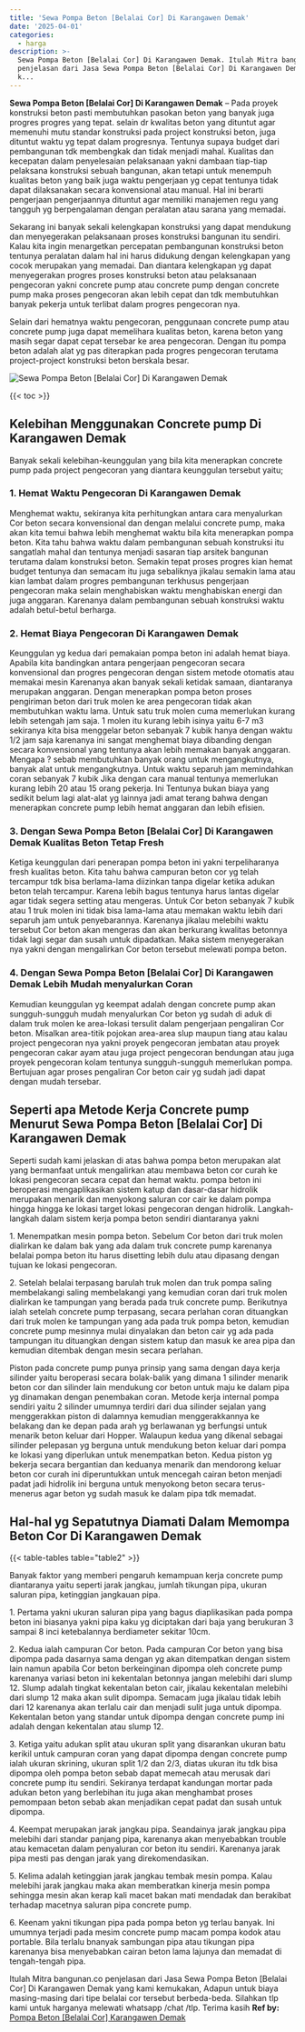 ```yaml
---
title: 'Sewa Pompa Beton [Belalai Cor] Di Karangawen Demak'
date: '2025-04-01'
categories:
  - harga
description: >-
  Sewa Pompa Beton [Belalai Cor] Di Karangawen Demak. Itulah Mitra bangunan.co
  penjelasan dari Jasa Sewa Pompa Beton [Belalai Cor] Di Karangawen Demak yang
  k...
---
```


**Sewa Pompa Beton \[Belalai Cor\] Di Karangawen Demak** – Pada proyek konstruksi beton pasti membutuhkan pasokan beton yang banyak juga progres progres yang tepat. selain dr kwalitas beton yang dituntut agar memenuhi mutu standar konstruksi pada project konstruksi beton, juga dituntut waktu yg tepat dalam progresnya. Tentunya supaya budget dari pembangunan tdk membengkak dan tidak menjadi mahal. Kualitas dan kecepatan dalam penyelesaian pelaksanaan yakni dambaan tiap-tiap pelaksana konstruksi sebuah bangunan, akan tetapi untuk menempuh kualitas beton yang baik juga waktu pengerjaan yg cepat tentunya tidak dapat dilaksanakan secara konvensional atau manual. Hal ini berarti pengerjaan pengerjaannya dituntut agar memiliki manajemen regu yang tangguh yg berpengalaman dengan peralatan atau sarana yang memadai.

Sekarang ini banyak sekali kelengkapan konstruksi yang dapat mendukung dan menyegerakan pelaksanaan proses konstruksi bangunan itu sendiri. Kalau kita ingin menargetkan percepatan pembangunan konstruksi beton tentunya peralatan dalam hal ini harus didukung dengan kelengkapan yang cocok merupakan yang memadai. Dan diantara kelengkapan yg dapat menyegerakan progres proses konstruksi beton atau pelaksanaan pengecoran yakni concrete pump atau concrete pump dengan concrete pump maka proses pengecoran akan lebih cepat dan tdk membutuhkan banyak pekerja untuk terlibat dalam progres pengecoran nya.

Selain dari hematnya waktu pengecoran, penggunaan concrete pump atau concrete pump juga dapat memelihara kualitas beton, karena beton yang masih segar dapat cepat tersebar ke area pengecoran. Dengan itu pompa beton adalah alat yg pas diterapkan pada progres pengecoran terutama project-project konstruksi beton berskala besar.

![Sewa Pompa Beton [Belalai Cor] Di Karangawen Demak](/images/sewa-concrete-pump-38.png)

{{< toc >}}

## Kelebihan Menggunakan Concrete pump Di Karangawen Demak

Banyak sekali kelebihan-keunggulan yang bila kita menerapkan concrete pump pada project pengecoran yang diantara keunggulan tersebut yaitu;

### 1\. Hemat Waktu Pengecoran Di Karangawen Demak

Menghemat waktu, sekiranya kita perhitungkan antara cara menyalurkan Cor beton secara konvensional dan dengan melalui concrete pump, maka akan kita temui bahwa lebih menghemat waktu bila kita menerapkan pompa beton. Kita tahu bahwa waktu dalam pembangunan sebuah konstruksi itu sangatlah mahal dan tentunya menjadi sasaran tiap arsitek bangunan terutama dalam konstruksi beton. Semakin tepat proses progres kian hemat budget tentunya dan semacam itu juga sebaliknya jikalau semakin lama atau kian lambat dalam progres pembangunan terkhusus pengerjaan pengecoran maka selain menghabiskan waktu menghabiskan energi dan juga anggaran. Karenanya dalam pembangunan sebuah konstruksi waktu adalah betul-betul berharga.

### 2\. Hemat Biaya Pengecoran Di Karangawen Demak

Keunggulan yg kedua dari pemakaian pompa beton ini adalah hemat biaya. Apabila kita bandingkan antara pengerjaan pengecoran secara konvensional dan progres pengecoran dengan sistem metode otomatis atau memakai mesin Karenanya akan banyak sekali ketidak samaan, diantaranya merupakan anggaran. Dengan menerapkan pompa beton proses pengiriman beton dari truk molen ke area pengecoran tidak akan membutuhkan waktu lama. Untuk satu truk molen cuma memerlukan kurang lebih setengah jam saja. 1 molen itu kurang lebih isinya yaitu 6-7 m3 sekiranya kita bisa menggelar beton sebanyak 7 kubik hanya dengan waktu 1/2 jam saja karenanya ini sangat menghemat biaya dibanding dengan secara konvensional yang tentunya akan lebih memakan banyak anggaran. Mengapa ? sebab membutuhkan banyak orang untuk mengangkutnya, banyak alat untuk mengangkutnya. Untuk waktu separuh jam memindahkan coran sebanyak 7 kubik Jika dengan cara manual tentunya memerlukan kurang lebih 20 atau 15 orang pekerja. Ini Tentunya bukan biaya yang sedikit belum lagi alat-alat yg lainnya jadi amat terang bahwa dengan menerapkan concrete pump lebih hemat anggaran dan lebih efisien.

### 3\. Dengan Sewa Pompa Beton \[Belalai Cor\] Di Karangawen Demak Kualitas Beton Tetap Fresh

Ketiga keunggulan dari penerapan pompa beton ini yakni terpeliharanya fresh kualitas beton. Kita tahu bahwa campuran beton cor yg telah tercampur tdk bisa berlama-lama diizinkan tanpa digelar ketika adukan beton telah tercampur. Karena lebih bagus tentunya harus lantas digelar agar tidak segera setting atau mengeras. Untuk Cor beton sebanyak 7 kubik atau 1 truk molen ini tidak bisa lama-lama atau memakan waktu lebih dari separuh jam untuk penyebarannya. Karenanya jikalau melebihi waktu tersebut Cor beton akan mengeras dan akan berkurang kwalitas betonnya tidak lagi segar dan susah untuk dipadatkan. Maka sistem menyegerakan nya yakni dengan mengalirkan Cor beton tersebut melewati pompa beton.

### 4\. Dengan Sewa Pompa Beton \[Belalai Cor\] Di Karangawen Demak Lebih Mudah menyalurkan Coran

Kemudian keunggulan yg keempat adalah dengan concrete pump akan sungguh-sungguh mudah menyalurkan Cor beton yg sudah di aduk di dalam truk molen ke area-lokasi tersulit dalam pengerjaan pengaliran Cor beton. Misalkan area-titik pojokan area-area slup maupun tiang atau kalau project pengecoran nya yakni proyek pengecoran jembatan atau proyek pengecoran cakar ayam atau juga project pengecoran bendungan atau juga proyek pengecoran kolam tentunya sungguh-sungguh memerlukan pompa. Bertujuan agar proses pengaliran Cor beton cair yg sudah jadi dapat dengan mudah tersebar.

## Seperti apa Metode Kerja Concrete pump Menurut Sewa Pompa Beton \[Belalai Cor\] Di Karangawen Demak

Seperti sudah kami jelaskan di atas bahwa pompa beton merupakan alat yang bermanfaat untuk mengalirkan atau membawa beton cor curah ke lokasi pengecoran secara cepat dan hemat waktu. pompa beton ini beroperasi mengaplikasikan sistem katup dan dasar-dasar hidrolik merupakan menarik dan menyokong saluran cor cair ke dalam pompa hingga hingga ke lokasi target lokasi pengecoran dengan hidrolik. Langkah-langkah dalam sistem kerja pompa beton sendiri diantaranya yakni

1\. Menempatkan mesin pompa beton. Sebelum Cor beton dari truk molen dialirkan ke dalam bak yang ada dalam truk concrete pump karenanya belalai pompa beton itu harus disetting lebih dulu atau dipasang dengan tujuan ke lokasi pengecoran.

2\. Setelah belalai terpasang barulah truk molen dan truk pompa saling membelakangi saling membelakangi yang kemudian coran dari truk molen dialirkan ke tampungan yang berada pada truk concrete pump. Berikutnya ialah setelah concrete pump terpasang, secara perlahan coran dituangkan dari truk molen ke tampungan yang ada pada truk pompa beton, kemudian concrete pump mesinnya mulai dinyalakan dan beton cair yg ada pada tampungan itu dituangkan dengan sistem katup dan masuk ke area pipa dan kemudian ditembak dengan mesin secara perlahan.

Piston pada concrete pump punya prinsip yang sama dengan daya kerja silinder yaitu beroperasi secara bolak-balik yang dimana 1 silinder menarik beton cor dan silinder lain mendukung cor beton untuk maju ke dalam pipa yg dinamakan dengan penembakan coran. Metode kerja internal pompa sendiri yaitu 2 silinder umumnya terdiri dari dua silinder sejalan yang menggerakkan piston di dalamnya kemudian menggerakkannya ke belakang dan ke depan pada arah yg berlawanan yg berfungsi untuk menarik beton keluar dari Hopper. Walaupun kedua yang dikenal sebagai silinder pelepasan yg berguna untuk mendukung beton keluar dari pompa ke lokasi yang diperlukan untuk menempatkan beton. Kedua piston yg bekerja secara bergantian dan keduanya menarik dan mendorong keluar beton cor curah ini diperuntukkan untuk mencegah cairan beton menjadi padat jadi hidrolik ini berguna untuk menyokong beton secara terus-menerus agar beton yg sudah masuk ke dalam pipa tdk memadat.

## Hal-hal yg Sepatutnya Diamati Dalam Memompa Beton Cor Di Karangawen Demak

{{< table-tables table="table2" >}}

Banyak faktor yang memberi pengaruh kemampuan kerja concrete pump diantaranya yaitu seperti jarak jangkau, jumlah tikungan pipa, ukuran saluran pipa, ketinggian jangkauan pipa.

1\. Pertama yakni ukuran saluran pipa yang bagus diaplikasikan pada pompa beton ini biasanya yakni pipa kaku yg diciptakan dari baja yang berukuran 3 sampai 8 inci ketebalannya berdiameter sekitar 10cm.

2\. Kedua ialah campuran Cor beton. Pada campuran Cor beton yang bisa dipompa pada dasarnya sama dengan yg akan ditempatkan dengan sistem lain namun apabila Cor beton berkeinginan dipompa oleh concrete pump karenanya variasi beton ini kekentalan betonnya jangan melebihi dari slump 12. Slump adalah tingkat kekentalan beton cair, jikalau kekentalan melebihi dari slump 12 maka akan sulit dipompa. Semacam juga jikalau tidak lebih dari 12 karenanya akan terlalu cair dan menjadi sulit juga untuk dipompa. Kekentalan beton yang standar untuk dipompa dengan concrete pump ini adalah dengan kekentalan atau slump 12.

3\. Ketiga yaitu adukan split atau ukuran split yang disarankan ukuran batu kerikil untuk campuran coran yang dapat dipompa dengan concrete pump ialah ukuran skrining, ukuran split 1/2 dan 2/3, diatas ukuran itu tdk bisa dipompa oleh pompa beton sebab dapat memecah atau merusak dari concrete pump itu sendiri. Sekiranya terdapat kandungan mortar pada adukan beton yang berlebihan itu juga akan menghambat proses pemompaan beton sebab akan menjadikan cepat padat dan susah untuk dipompa.

4\. Keempat merupakan jarak jangkau pipa. Seandainya jarak jangkau pipa melebihi dari standar panjang pipa, karenanya akan menyebabkan trouble atau kemacetan dalam penyaluran cor beton itu sendiri. Karenanya jarak pipa mesti pas dengan jarak yang direkomendasikan.

5\. Kelima adalah ketinggian jarak jangkau tembak mesin pompa. Kalau melebihi jarak jangkau maka akan memberatkan kinerja mesin pompa sehingga mesin akan kerap kali macet bakan mati mendadak dan berakibat terhadap macetnya saluran pipa concrete pump.

6\. Keenam yakni tikungan pipa pada pompa beton yg terlau banyak. Ini umumnya terjadi pada mesim concrete pump macam pompa kodok atau portable. Bila terlalu bnanyak sambungan pipa atau tikungan pipa karenanya bisa menyebabkan cairan beton lama lajunya dan memadat di tengah-tengah pipa.

Itulah Mitra bangunan.co penjelasan dari Jasa Sewa Pompa Beton \[Belalai Cor\] Di Karangawen Demak yang kami kemukakan, Adapun untuk biaya masing-masing dari tipe belalai cor tersebut berbeda-beda. Silahkan tlp kami untuk harganya melewati whatsapp /chat /tlp. Terima kasih
**Ref by:** [Pompa Beton [Belalai Cor] Karangawen Demak](https://id.wikipedia.org/wiki/Pompa)
